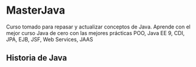 # MasterJava
Curso tomado para repasar y actualizar conceptos de Java. Aprende con el mejor curso Java de cero con las mejores prácticas POO, Java EE 9, CDI, JPA, EJB, JSF, Web Services, JAAS
## Historia de Java 